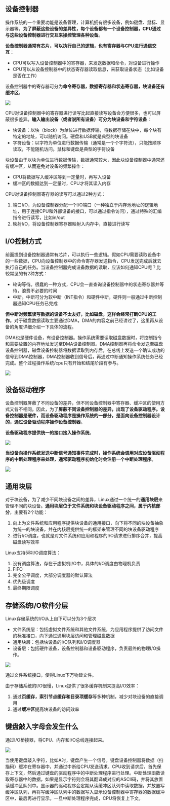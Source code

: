 ## 设备控制器

操作系统的一个重要功能是设备管理，计算机拥有很多设备，例如键盘、鼠标、显示器等，**为了屏蔽这些设备的差异性，每个设备都有一个设备控制器，CPU通过与这些设备控制器进行交互来操控管理各种设备**。

**设备控制器通常有芯片，可以执行自己的逻辑，也有寄存器与CPU进行通信交互**：

- CPU可以写入设备控制器中的寄存器，来发送数据和命令，对设备进行操作
- CPU可以从设备控制器中的状态寄存器读取信息，来获取设备状态（比如设备是否在工作）

设备控制器中的寄存器可分为**命令寄存器，数据寄存器和状态寄存器，块设备还有缓冲区**。

<img src="https://cdn.xiaolincoding.com/gh/xiaolincoder/ImageHost2/%E6%93%8D%E4%BD%9C%E7%B3%BB%E7%BB%9F/%E8%BE%93%E5%85%A5%E8%BE%93%E5%87%BA/%E8%AE%BE%E5%A4%87%E6%8E%A7%E5%88%B6%E5%99%A8.png">

CPU对设备控制器中的寄存器进行读写比起直接读写设备会方便很多，也可以屏蔽很多差异。**输入输出设备（或者说所有设备）可分为块设备和字符设备**：

- 块设备：以块（block）为单位进行数据传输，将数据存储在块中，每个块有特定的地址，可以随机访问。硬盘和USB就是典型的块设备
- 字符设备：以字符为单位进行数据传输（通常是一个个字符流），只能按顺序读取，不能随机访问。鼠标和键盘是典型的字符设备

块设备由于以块为单位进行数据传输，数据通常较大，因此块设备控制器中通常还有缓冲区，从而避免对设备的频繁操作：

- CPU将数据写入缓冲区等到一定量时，再写入设备
- 缓冲区的数据达到一定量时，CPU才将其读入内存

CPU对设备控制器寄存器的读写可以通过2种方式：

1. 端口I/O，为设备控制器分配一个I/O端口（一种独立于内存池地址的逻辑地址，用于连接CPU和外部设备的接口，可以通过指令访问），通过特殊的汇编指令进行读写，比如in/out
2. 映射I/O，将设备控制器寄存器映射入内存中，直接进行读写

## I/O控制方式

前面提到设备控制器通常有芯片，可以执行一些逻辑。假如CPU需要读取设备中的一些数据，CPU向设备控制器中的命令寄存器发送指令，CPU发送完成后就去执行自己的任务。当设备控制器完成设备数据的读取，应该如何通知CPU呢？比较常见的有2种方式：

- 轮询等待。很蠢的一种方式，CPU会一直查询设备控制器中的状态寄存器并等待，浪费不必要的时间
- 中断。中断可分为软中断（INT指令）和硬件中断，硬件则一般通过中断控制器通知CPU任务已完成

**但中断对频繁读写数据的设备不太友好，比如磁盘，这样会经常打断CPU的工作**。对于磁盘数据读取主要通过DMA，DMA的内容之前已经讲过了，这里再从设备的角度详细介绍一下具体的流程。

DMA也是硬件设备，有设备控制器。操作系统需要读取磁盘数据时，将控制指令和需要放置的内存地址发送至DMA设备控制器。DMA控制器再将命令发送至磁盘设备控制器，磁盘设备控制器将数据读取到内存后，在总线上发送一个确认成功的信号到DMA控制器，DMA控制器收到信号后，再通过中断通知操作系统任务已经完成。整个过程操作系统/cpu只有开始和结尾阶段有参与。

<img src="https://cdn.xiaolincoding.com/gh/xiaolincoder/ImageHost2/%E6%93%8D%E4%BD%9C%E7%B3%BB%E7%BB%9F/%E8%BE%93%E5%85%A5%E8%BE%93%E5%87%BA/DMA%E5%B7%A5%E4%BD%9C%E5%8E%9F%E7%90%86.png">

## 设备驱动程序

设备控制器屏蔽了不同设备的差异，但不同设备控制器中寄存器、缓冲区的使用方式又各不相同。因此，为了**屏蔽不同设备控制器的差异，出现了设备驱动程序。设备控制器是硬件，而设备驱动程序是操作系统的一部分，是面向设备控制器设计的，通过设备驱动程序操作设备控制器**。

**设备驱动程序提供统一的接口接入操作系统**。

<img src="https://cdn.xiaolincoding.com/gh/xiaolincoder/ImageHost2/%E6%93%8D%E4%BD%9C%E7%B3%BB%E7%BB%9F/%E8%BE%93%E5%85%A5%E8%BE%93%E5%87%BA/%E9%A9%B1%E5%8A%A8%E7%A8%8B%E5%BA%8F%E6%8E%A5%E5%8F%A3%E4%B8%80%E8%87%B4%E6%80%A7.png">
 
**当设备向操作系统发送中断信号通知事件完成时，操作系统会调用对应设备驱动程序的中断处理程序来处理，通常驱动程序初始化时会注册一个中断处理程序**。

<img src="https://cdn.xiaolincoding.com/gh/xiaolincoder/ImageHost2/%E6%93%8D%E4%BD%9C%E7%B3%BB%E7%BB%9F/%E8%BE%93%E5%85%A5%E8%BE%93%E5%87%BA/%E4%B8%AD%E6%96%AD%E5%B7%A5%E4%BD%9C%E8%BF%87%E7%A8%8B.png">

## 通用块层

对于块设备，为了减少不同块设备之间的差异，Linux通过一个统一的**通用块层**来管理不同的块设备。**通用块层位于文件系统和块设备驱动程序之间，属于内核部分**，主要有2个功能：

1. 向上为文件系统和应用程序提供块设备的通用接口，向下将不同的块设备抽象为统一的块设备，并在内核层提供统一的框架来管理不同的块设备驱动程序
2. 进行I/O调度，也就是对文件系统和应用和程序的I/O请求进行排序合并，提高磁盘读写效率

Linux支持5种I/O调度算法：

1. 没有调度算法，存在于虚拟机I/O中，具体的I/O调度由物理机负责
2. FIFO
3. 完全公平调度，大部分调度器的默认算法
4. 优先级调度
5. 最终期限调度

## 存储系统I/O软件分层

Linux存储系统的I/O从上自下可以分为3个层次

- 文件系统层：包括虚拟文件系统和其他文件系统，为应用程序提供了访问文件的标准接口，向下通过通用块层访问和管理磁盘数据
- 通用块层：包括块设备的I/O队列和I/O调度器
- 设备层：包括硬件设备，设备控制器和设备驱动程序，负责最终的物理I/O操作。

<img src="https://cdn.xiaolincoding.com/gh/xiaolincoder/ImageHost2/%E6%93%8D%E4%BD%9C%E7%B3%BB%E7%BB%9F/%E8%BE%93%E5%85%A5%E8%BE%93%E5%87%BA/I_O%E8%BD%AF%E4%BB%B6%E5%88%86%E5%B1%82.png">

通过文件系统接口，使得Linux下万物皆文件。

由于存储系统的I/O很慢，Linux提供了很多缓存机制来提高I/O效率：

1. 通过**页缓存，索引节点缓存和目录项缓存**等多种机制，减少对块设备的直接调用
2. 通过**缓冲区**提高块设备的访问效率

## 键盘敲入字母会发生什么

通过I/O桥接器，将CPU、内存和I/O总线连接起来。

<img src="https://cdn.xiaolincoding.com/gh/xiaolincoder/ImageHost2/%E6%93%8D%E4%BD%9C%E7%B3%BB%E7%BB%9F/%E8%BE%93%E5%85%A5%E8%BE%93%E5%87%BA/CPU%20%E7%A1%AC%E4%BB%B6%E6%80%BB%E7%BA%BF%E5%9B%BE.png">

当使用键盘敲入字符，比如A时，键盘产生一个信号，键盘设备控制器将数据（扫描码）缓冲在寄存器中，并通过中断给CPU发送请求。CPU收到请求后，首先保存上下文，然后通过键盘的驱动程序中的中断处理程序进行处理。中断处理函数读取寄存器中的数据，如果是显示字符则会将其翻译成对应的ASCII码，并将其放置读缓冲区队列中。显示器的驱动程序会定期从读缓冲区队列中读取数据，并放置写缓冲区队列，再将写缓冲区队列中的数据写入显示设备控制器中寄存器的数据缓冲区中，最后再进行显示。一旦中断处理程序完成，CPU将恢复上下文。
